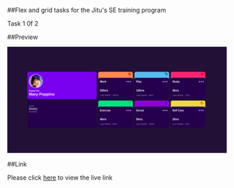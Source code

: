 ##Flex and grid tasks for the Jitu's SE training program

Task 1 0f 2

##Preview

![](img/marypoppins.png)

##Link

Please click [here](https://sami-wafula.github.io/flex_and_grid_1/) to view the live link